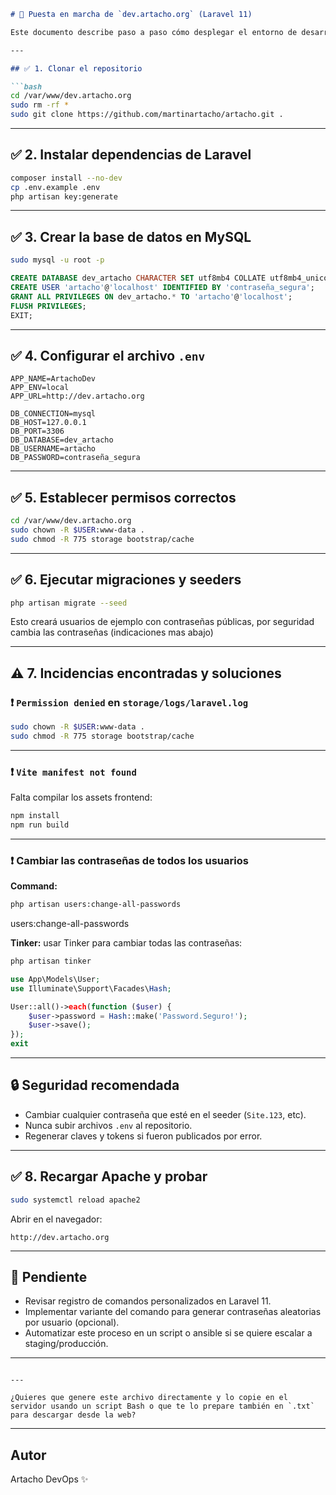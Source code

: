 ````markdown
# 🚀 Puesta en marcha de `dev.artacho.org` (Laravel 11)

Este documento describe paso a paso cómo desplegar el entorno de desarrollo `dev.artacho.org` en un VPS con Ubuntu 24.04 y Apache, usando el repositorio [martinartacho/artacho](https://github.com/martinartacho/artacho). Incluye las incidencias encontradas y sus soluciones.

---

## ✅ 1. Clonar el repositorio

```bash
cd /var/www/dev.artacho.org
sudo rm -rf *
sudo git clone https://github.com/martinartacho/artacho.git .
````

---

## ✅ 2. Instalar dependencias de Laravel

```bash
composer install --no-dev
cp .env.example .env
php artisan key:generate
```

---

## ✅ 3. Crear la base de datos en MySQL

```bash
sudo mysql -u root -p
```

```sql
CREATE DATABASE dev_artacho CHARACTER SET utf8mb4 COLLATE utf8mb4_unicode_ci;
CREATE USER 'artacho'@'localhost' IDENTIFIED BY 'contraseña_segura';
GRANT ALL PRIVILEGES ON dev_artacho.* TO 'artacho'@'localhost';
FLUSH PRIVILEGES;
EXIT;
```

---

## ✅ 4. Configurar el archivo `.env`

```env
APP_NAME=ArtachoDev
APP_ENV=local
APP_URL=http://dev.artacho.org

DB_CONNECTION=mysql
DB_HOST=127.0.0.1
DB_PORT=3306
DB_DATABASE=dev_artacho
DB_USERNAME=artacho
DB_PASSWORD=contraseña_segura
```

---

## ✅ 5. Establecer permisos correctos

```bash
cd /var/www/dev.artacho.org
sudo chown -R $USER:www-data .
sudo chmod -R 775 storage bootstrap/cache
```

---

## ✅ 6. Ejecutar migraciones y seeders

```bash
php artisan migrate --seed
```

Esto creará usuarios de ejemplo con contraseñas públicas, por seguridad cambia las contraseñas (indicaciones mas abajo) 

---

## ⚠️ 7. Incidencias encontradas y soluciones

### ❗ `Permission denied` en `storage/logs/laravel.log`

```bash
sudo chown -R $USER:www-data .
sudo chmod -R 775 storage bootstrap/cache
```

---

### ❗ `Vite manifest not found`

Falta compilar los assets frontend:

```bash
npm install
npm run build
```

---

### ❗ Cambiar las contraseñas de todos los usuarios

**Command:**

```bash
php artisan users:change-all-passwords
```

users:change-all-passwords

**Tinker:** usar Tinker para cambiar todas las contraseñas:

```bash
php artisan tinker
```

```php
use App\Models\User;
use Illuminate\Support\Facades\Hash;

User::all()->each(function ($user) {
    $user->password = Hash::make('Password.Seguro!');
    $user->save();
});
exit
```

---

## 🔒 Seguridad recomendada

* Cambiar cualquier contraseña que esté en el seeder (`Site.123`, etc).
* Nunca subir archivos `.env` al repositorio.
* Regenerar claves y tokens si fueron publicados por error.

---

## ✅ 8. Recargar Apache y probar

```bash
sudo systemctl reload apache2
```

Abrir en el navegador:

```
http://dev.artacho.org
```

---

## 📌 Pendiente

* Revisar registro de comandos personalizados en Laravel 11.
* Implementar variante del comando para generar contraseñas aleatorias por usuario (opcional).
* Automatizar este proceso en un script o ansible si se quiere escalar a staging/producción.

---

```

---

¿Quieres que genere este archivo directamente y lo copie en el servidor usando un script Bash o que te lo prepare también en `.txt` para descargar desde la web?
```

---

## Autor
Artacho DevOps ✨
